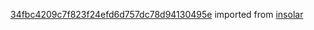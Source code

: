 [34fbc4209c7f823f24efd6d757dc78d94130495e](https://github.com/insolar/insolar/commit/34fbc4209c7f823f24efd6d757dc78d94130495e) imported from [insolar](https://github.com/insolar/insolar)
